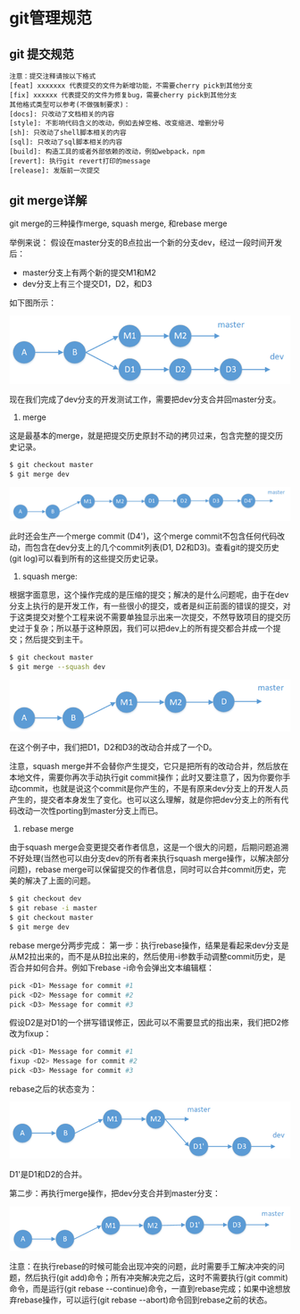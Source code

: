 # git管理规范

## git 提交规范

```txt
注意：提交注释请按以下格式
[feat] xxxxxxx 代表提交的文件为新增功能，不需要cherry pick到其他分支
[fix] xxxxxx 代表提交的文件为修复bug，需要cherry pick到其他分支
其他格式类型可以参考(不做强制要求)：
[docs]: 只改动了文档相关的内容
[style]: 不影响代码含义的改动，例如去掉空格、改变缩进、增删分号
[sh]: 只改动了shell脚本相关的内容 
[sql]: 只改动了sql脚本相关的内容
[build]: 构造工具的或者外部依赖的改动，例如webpack，npm
[revert]: 执行git revert打印的message
[release]: 发版前一次提交
```

## git merge详解

git merge的三种操作merge, squash merge, 和rebase merge

举例来说：
 假设在master分支的B点拉出一个新的分支dev，经过一段时间开发后：

- master分支上有两个新的提交M1和M2
- dev分支上有三个提交D1，D2，和D3

如下图所示：

![img](media/16353971256310/6035627-cc0a26ddd001d80d.png)

现在我们完成了dev分支的开发测试工作，需要把dev分支合并回master分支。

1. merge

这是最基本的merge，就是把提交历史原封不动的拷贝过来，包含完整的提交历史记录。

```bash
$ git checkout master
$ git merge dev
```

![img](media/16353971256310/6035627-97f36fc78c9a99f6.png)

此时还会生产一个merge commit (D4')，这个merge commit不包含任何代码改动，而包含在dev分支上的几个commit列表(D1, D2和D3)。查看git的提交历史(git log)可以看到所有的这些提交历史记录。

1. squash merge:

根据字面意思，这个操作完成的是压缩的提交；解决的是什么问题呢，由于在dev分支上执行的是开发工作，有一些很小的提交，或者是纠正前面的错误的提交，对于这类提交对整个工程来说不需要单独显示出来一次提交，不然导致项目的提交历史过于复杂；所以基于这种原因，我们可以把dev上的所有提交都合并成一个提交；然后提交到主干。

```bash
$ git checkout master
$ git merge --squash dev
```

![img](media/16353971256310/6035627-ce670a59578a3cdf.png)

在这个例子中，我们把D1，D2和D3的改动合并成了一个D。

注意，squash merge并不会替你产生提交，它只是把所有的改动合并，然后放在本地文件，需要你再次手动执行git commit操作；此时又要注意了，因为你要你手动commit，也就是说这个commit是你产生的，不是有原来dev分支上的开发人员产生的，提交者本身发生了变化。也可以这么理解，就是你把dev分支上的所有代码改动一次性porting到master分支上而已。

1. rebase merge

由于squash merge会变更提交者作者信息，这是一个很大的问题，后期问题追溯不好处理(当然也可以由分支dev的所有者来执行squash merge操作，以解决部分问题)，rebase merge可以保留提交的作者信息，同时可以合并commit历史，完美的解决了上面的问题。

```bash
$ git checkout dev
$ git rebase -i master
$ git checkout master
$ git merge dev
```

rebase merge分两步完成：
第一步：执行rebase操作，结果是看起来dev分支是从M2拉出来的，而不是从B拉出来的，然后使用-i参数手动调整commit历史，是否合并如何合并。例如下rebase -i命令会弹出文本编辑框：

```bash
pick <D1> Message for commit #1
pick <D2> Message for commit #2
pick <D3> Message for commit #3
```

假设D2是对D1的一个拼写错误修正，因此可以不需要显式的指出来，我们把D2修改为fixup：

```bash
pick <D1> Message for commit #1
fixup <D2> Message for commit #2
pick <D3> Message for commit #3
```

rebase之后的状态变为：

![img](media/16353971256310/6035627-fa1836ff4bfb6a27.png)

D1'是D1和D2的合并。

第二步：再执行merge操作，把dev分支合并到master分支：

![img](media/16353971256310/6035627-59db55375cfa040f.png)

注意：在执行rebase的时候可能会出现冲突的问题，此时需要手工解决冲突的问题，然后执行(git add)命令；所有冲突解决完之后，这时不需要执行(git commit)命令，而是运行(git rebase --continue)命令，一直到rebase完成；如果中途想放弃rebase操作，可以运行(git rebase --abort)命令回到rebase之前的状态。

